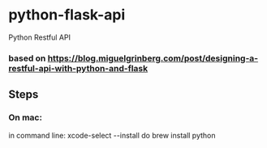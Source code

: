 # python-flask-api
Python Restful API

### based on https://blog.miguelgrinberg.com/post/designing-a-restful-api-with-python-and-flask

## Steps
### On mac: 
in command line:
xcode-select --install
do brew install python
